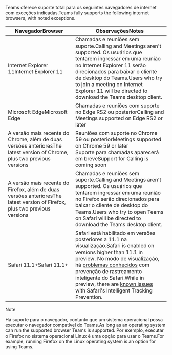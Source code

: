 <span data-ttu-id="27c53-101">Teams oferece suporte total para os seguintes navegadores de internet com exceções indicadas.</span><span class="sxs-lookup"><span data-stu-id="27c53-101">Teams fully supports the following internet browsers, with noted exceptions.</span></span>

|<span data-ttu-id="27c53-102">Navegador</span><span class="sxs-lookup"><span data-stu-id="27c53-102">Browser</span></span>  |<span data-ttu-id="27c53-103">Observações</span><span class="sxs-lookup"><span data-stu-id="27c53-103">Notes</span></span>  |
|---------|---------|
|<span data-ttu-id="27c53-104">Internet Explorer 11</span><span class="sxs-lookup"><span data-stu-id="27c53-104">Internet Explorer 11</span></span>     |   <span data-ttu-id="27c53-105">Chamadas e reuniões sem suporte.</span><span class="sxs-lookup"><span data-stu-id="27c53-105">Calling and Meetings aren't supported.</span></span> <span data-ttu-id="27c53-106">Os usuários que tentarem ingressar em uma reunião no Internet Explorer 11 serão direcionados para baixar o cliente de desktop do Teams.</span><span class="sxs-lookup"><span data-stu-id="27c53-106">Users who try to join a meeting on Internet Explorer 11 will be directed to download the Teams desktop client.</span></span>      |
|<span data-ttu-id="27c53-107">Microsoft Edge</span><span class="sxs-lookup"><span data-stu-id="27c53-107">Microsoft Edge</span></span>    |<span data-ttu-id="27c53-108">Chamadas e reuniões com suporte no Edge RS2 ou posterior</span><span class="sxs-lookup"><span data-stu-id="27c53-108">Calling and Meetings supported on Edge RS2 or later</span></span> |
|<span data-ttu-id="27c53-109">A versão mais recente do Chrome, além de duas versões anteriores</span><span class="sxs-lookup"><span data-stu-id="27c53-109">The latest version of Chrome, plus two previous versions</span></span>     | <span data-ttu-id="27c53-110">Reuniões com suporte no Chrome 59 ou posterior</span><span class="sxs-lookup"><span data-stu-id="27c53-110">Meetings supported on Chrome 59 or later</span></span><br>  <span data-ttu-id="27c53-111">Suporte para chamadas aparecerá em breve</span><span class="sxs-lookup"><span data-stu-id="27c53-111">Support for Calling is coming soon</span></span>     |
|<span data-ttu-id="27c53-112">A versão mais recente do Firefox, além de duas versões anteriores</span><span class="sxs-lookup"><span data-stu-id="27c53-112">The latest version of Firefox, plus two previous versions</span></span>     |   <span data-ttu-id="27c53-113">Chamadas e reuniões sem suporte.</span><span class="sxs-lookup"><span data-stu-id="27c53-113">Calling and Meetings aren't supported.</span></span> <span data-ttu-id="27c53-114">Os usuários que tentarem ingressar em uma reunião no Firefox serão direcionados para baixar o cliente de desktop do Teams.</span><span class="sxs-lookup"><span data-stu-id="27c53-114">Users who try to open Teams on Safari will be directed to download the Teams desktop client.</span></span>       |
|<span data-ttu-id="27c53-115">Safari 11.1+</span><span class="sxs-lookup"><span data-stu-id="27c53-115">Safari 11.1+</span></span>     |   <span data-ttu-id="27c53-116">Safari está habilitado em versões posteriores a 11.1 na visualização.</span><span class="sxs-lookup"><span data-stu-id="27c53-116">Safari is enabled on versions higher than 11.1 in preview.</span></span> <span data-ttu-id="27c53-117">No modo de visualização, há [problemas conhecidos](https://support.office.com/article/safari-browser-support-1aac0a7c-35a8-42c1-a7df-f674afe234df) com prevenção de rastreamento inteligente do Safari.</span><span class="sxs-lookup"><span data-stu-id="27c53-117">While in preview, there are [known issues](https://support.office.com/article/safari-browser-support-1aac0a7c-35a8-42c1-a7df-f674afe234df) with Safari's Intelligent Tracking Prevention.</span></span>|

> [!NOTE]
> <span data-ttu-id="27c53-118">Há suporte para o navegador, contanto que um sistema operacional possa executar o navegador compatível do Teams.</span><span class="sxs-lookup"><span data-stu-id="27c53-118">As long as an operating system can run the supported browser Teams is supported.</span></span> <span data-ttu-id="27c53-119">Por exemplo, executar o Firefox no sistema operacional Linux é uma opção para usar o Teams.</span><span class="sxs-lookup"><span data-stu-id="27c53-119">For example, running Firefox on the Linux operating system is an option for using Teams.</span></span>
